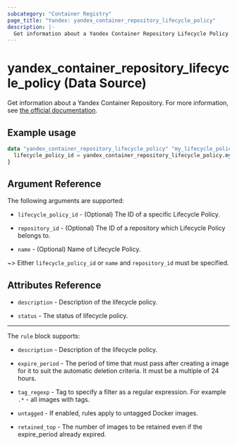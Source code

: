 ```yaml
---
subcategory: "Container Registry"
page_title: "Yandex: yandex_container_repository_lifecycle_policy"
description: |-
  Get information about a Yandex Container Repository Lifecycle Policy.
---
```


# yandex_container_repository_lifecycle_policy (Data Source)

Get information about a Yandex Container Repository. For more information, see [the official documentation](https://cloud.yandex.com/docs/container-registry/concepts/lifecycle-policy).

## Example usage

```terraform
data "yandex_container_repository_lifecycle_policy" "my_lifecycle_policy_by_id" {
  lifecycle_policy_id = yandex_container_repository_lifecycle_policy.my_lifecycle_policy.id
}
```

## Argument Reference

The following arguments are supported:

* `lifecycle_policy_id` - (Optional) The ID of a specific Lifecycle Policy.

* `repository_id` - (Optional) The ID of a repository which Lifecycle Policy belongs to.

* `name` - (Optional) Name of Lifecycle Policy.

~> Either `lifecycle_policy_id` or `name` and `repository_id` must be specified.


## Attributes Reference

* `description` - Description of the lifecycle policy.

* `status` - The status of lifecycle policy.

---

The `rule` block supports:

* `description` - Description of the lifecycle policy.

* `expire_period` - The period of time that must pass after creating a image for it to suit the automatic deletion criteria. It must be a multiple of 24 hours.

* `tag_regexp` - Tag to specify a filter as a regular expression. For example `.*` - all images with tags.

* `untagged` - If enabled, rules apply to untagged Docker images.

* `retained_top` - The number of images to be retained even if the expire_period already expired.

